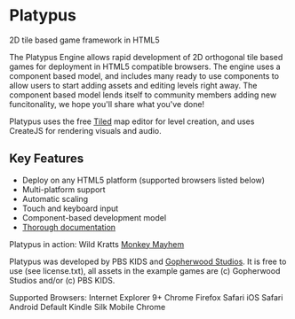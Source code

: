 Platypus
========

2D tile based game framework in HTML5


The Platypus Engine allows rapid development of 2D orthogonal tile based games for deployment in HTML5 compatible browsers. The engine uses a component based model, and includes many ready to use components to allow users to start adding assets and editing levels right away. The component based model lends itself to community members adding new funcitonality, we hope you'll share what you've done!

Platypus uses the free [Tiled](http://www.mapeditor.org/) map editor for level creation, and uses CreateJS for rendering visuals and audio.

## Key Features
* Deploy on any HTML5 platform (supported browsers listed below)
* Multi-platform support
* Automatic scaling
* Touch and keyboard input
* Component-based development model
* [Thorough documentation](https://github.com/PBS-KIDS/Platypus/wiki)

Platypus in action:
Wild Kratts [Monkey Mayhem](http://pbskids.org/wildkratts/games/monkey-mayhem/)

Platypus was developed by PBS KIDS and [Gopherwood Studios](http://gopherwoodstudios.com/). It is free to use (see license.txt), all assets in the example games are (c) Gopherwood Studios and/or (c) PBS KIDS.

Supported Browsers:
Internet Explorer 9+
Chrome
Firefox
Safari
iOS Safari
Android Default
Kindle Silk
Mobile Chrome

